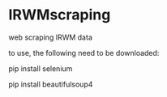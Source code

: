 # IRWMscraping
web scraping IRWM data

to use, the following need to be downloaded:

  pip install selenium
  
  pip install beautifulsoup4
